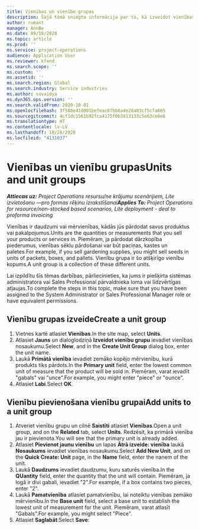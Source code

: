 ```yaml
---
title: Vienības un vienību grupas
description: Šajā tēmā sniegta informācija par to, kā izveidot vienības un vienību grupas Dynamics 365 Project Operations.
author: rumant
manager: AnnBe
ms.date: 09/18/2020
ms.topic: article
ms.prod: ''
ms.service: project-operations
audience: Application User
ms.reviewer: kfend
ms.search.scope: ''
ms.custom: ''
ms.assetid: ''
ms.search.region: Global
ms.search.industry: Service industries
ms.author: suvaidya
ms.dyn365.ops.version: ''
ms.search.validFrom: 2020-10-01
ms.openlocfilehash: 3f588e41d001befeac87bb6a4e28a83cf5cfa865
ms.sourcegitcommit: 4cf1dc1561b92fca4175f0b3813133c5e63ce8e6
ms.translationtype: HT
ms.contentlocale: lv-LV
ms.lasthandoff: 10/28/2020
ms.locfileid: "4131037"
---
```

# <a name="units-and-unit-groups"></a><span data-ttu-id="45069-103">Vienības un vienību grupas</span><span class="sxs-lookup"><span data-stu-id="45069-103">Units and unit groups</span></span>

<span data-ttu-id="45069-104">_**Attiecas uz:** Project Operations resursu/ne krājumu scenārijiem, Lite izvietošanu —pro formas rēķinu izrakstīšanai_</span><span class="sxs-lookup"><span data-stu-id="45069-104">_**Applies To:** Project Operations for resource/non-stocked based scenarios, Lite deployment - deal to proforma invoicing_</span></span>

<span data-ttu-id="45069-105">Vienības ir daudzumi vai mērvienības, kādās jūs pārdodat savus produktus vai pakalpojumus.</span><span class="sxs-lookup"><span data-stu-id="45069-105">Units are the quantities or measurements that you sell your products or services in.</span></span> <span data-ttu-id="45069-106">Piemēram, ja pārdodat dārzkopība piederumus, vienības sēklu pārdošanai var būt paciņas, kastes un paletes.</span><span class="sxs-lookup"><span data-stu-id="45069-106">For example, if you sell gardening supplies, you might sell seeds in units of packets, boxes, and pallets.</span></span> <span data-ttu-id="45069-107">Vienību grupa ir šo atšķirīgo vienību kopums.</span><span class="sxs-lookup"><span data-stu-id="45069-107">A unit group is a collection of these different units.</span></span>

<span data-ttu-id="45069-108">Lai izpildītu šīs tēmas darbības, pārliecinieties, ka jums ir piešķirta sistēmas administratora vai Sales Professional pārvaldnieka loma vai līdzvērtīgas atļaujas.</span><span class="sxs-lookup"><span data-stu-id="45069-108">To complete the steps in this topic, make sure that you have been assigned to the System Administrator or Sales Professional Manager role or have equivalent permissions.</span></span>

## <a name="create-a-unit-group"></a><span data-ttu-id="45069-109">Vienību grupas izveide</span><span class="sxs-lookup"><span data-stu-id="45069-109">Create a unit group</span></span>

1. <span data-ttu-id="45069-110">Vietnes kartē atlasiet **Vienības**.</span><span class="sxs-lookup"><span data-stu-id="45069-110">In the site map, select **Units**.</span></span>
2. <span data-ttu-id="45069-111">Atlasiet **Jauns** un dialoglodziņā **Izveidot vienību grupu** ievadiet vienības nosaukumu.</span><span class="sxs-lookup"><span data-stu-id="45069-111">Select **New**, and in the **Create Unit Group** dialog box, enter the unit name.</span></span>
3. <span data-ttu-id="45069-112">Laukā **Primātā vienība** ievadiet zemāko kopējo mērvienību, kurā produkts tiks pārdots.</span><span class="sxs-lookup"><span data-stu-id="45069-112">In the **Primary unit** field, enter the lowest common unit of measure that the product will be sold in.</span></span> <span data-ttu-id="45069-113">Piemēram, varat ievadīt "gabals" vai "unce".</span><span class="sxs-lookup"><span data-stu-id="45069-113">For example, you might enter "piece" or "ounce".</span></span>
4. <span data-ttu-id="45069-114">Atlasiet **Labi**.</span><span class="sxs-lookup"><span data-stu-id="45069-114">Select **OK**.</span></span>

## <a name="add-units-to-a-unit-group"></a><span data-ttu-id="45069-115">Vienību pievienošana vienību grupai</span><span class="sxs-lookup"><span data-stu-id="45069-115">Add units to a unit group</span></span>

1. <span data-ttu-id="45069-116">Atveriet vienību grupu un cilnē **Saistīti** atlasiet **Vienības**.</span><span class="sxs-lookup"><span data-stu-id="45069-116">Open a unit group, and on the **Related** tab, select **Units**.</span></span> <span data-ttu-id="45069-117">Redzēsit, ka primārā vienība jau ir pievienota.</span><span class="sxs-lookup"><span data-stu-id="45069-117">You will see that the primary unit is already added.</span></span>
2. <span data-ttu-id="45069-118">Atlasiet **Pievienot jaunu vienību** un lapas **Ātrā izveide: vienība** laukā **Nosaukums** ievadiet vienības nosaukumu.</span><span class="sxs-lookup"><span data-stu-id="45069-118">Select **Add New Unit**, and on the **Quick Create: Unit** page, in the **Name** field, enter the nanem of the unit.</span></span>
3. <span data-ttu-id="45069-119">Laukā **Daudzums** ievadiet daudzumu, kuru saturēs vienība.</span><span class="sxs-lookup"><span data-stu-id="45069-119">In the **QUantity** field, enter the quantity that the unit will contain.</span></span> <span data-ttu-id="45069-120">Piemēram, ja logā ir divi gabali, ievadiet "2".</span><span class="sxs-lookup"><span data-stu-id="45069-120">For example, if a box contains two pieces, enter "2".</span></span> 
4. <span data-ttu-id="45069-121">Laukā **Pamatvienība** atlasiet pamatvienību, lai noteiktu vienības zemāko mērvienību.</span><span class="sxs-lookup"><span data-stu-id="45069-121">In the **Base unit** field, select a base unit to establish the lowest unit of measurement for the unit.</span></span> <span data-ttu-id="45069-122">Piemēram, varat atlasīt "Gabals".</span><span class="sxs-lookup"><span data-stu-id="45069-122">For example, you might select "Piece".</span></span>
5. <span data-ttu-id="45069-123">Atlasiet **Saglabāt**:</span><span class="sxs-lookup"><span data-stu-id="45069-123">Select **Save**:</span></span>
